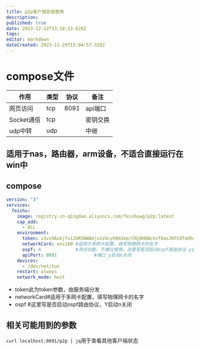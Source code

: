 ```yaml
---
title: p2p客户端安装使用
description: 
published: true
date: 2023-12-12T13:18:13.626Z
tags: 
editor: markdown
dateCreated: 2023-11-29T15:04:57.328Z
---
```




# compose文件

| 作用       | 类型 | 协议        | 备注                               |
| ---------- | ---- | ----------- | ---------------------------------- |
| 网页访问    | tcp  | 8091  | api端口                         |
| Socket通信 | tcp  |      | 密钥交换                       |
| udp中转   | udp  |        | 中继 |

## 适用于nas，路由器，arm设备，不适合直接运行在win中
## compose
```yaml
version: "3"
services:
  feishu:
    image: registry.cn-qingdao.aliyuncs.com/feishuwg/p2p:latest
    cap_add:
      - ALL
    environment:
      token: u3vs9AxkjTvi2bRSNWAmjv1V4cyh8m3ep/CNjDHQWckxf8asJKFCdTaOhcf/DVH2pMfeb+R0wIbQ4HgeHg8v+BBY620AQssIKnpZQX4BTXft6Is3c+Fc3uYUvN5ipSv1LIv8OVLOmaf1vuR+/sKKOQ==  # 此token为客户端配置根据情况修改
      networkCard: ens160 #适用于多网卡配置，填写物理网卡的名字
      ospf: n             #测试功能，不建议使用。这里写是否启动ospf路由协议 y启动n关闭
      apiPort: 8091              #端口 y启动n关闭
    devices:
      - /dev/net/tun
    restart: always
    network_mode: host
```
* token此为token参数，由服务端分发
* networkCard#适用于多网卡配置，填写物理网卡的名字
* ospf  #这里写是否启动ospf路由协议，Y启动n关闭
## 相关可能用到的参数
`curl localhost:8091/p2p | jq`用于查看其他客户端状态